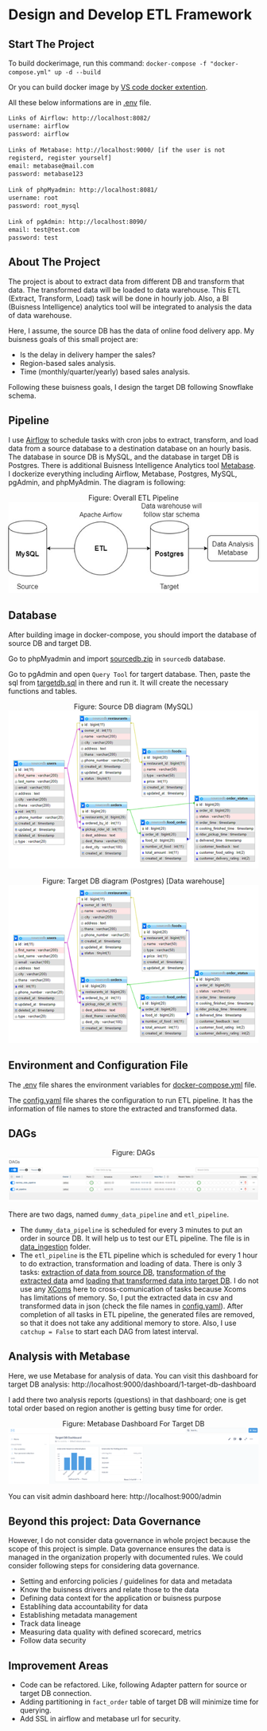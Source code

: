 # Design and Develop ETL Framework

## Start The Project
To build dockerimage, run this command: `docker-compose -f "docker-compose.yml" up -d --build`

Or you can build docker image by [VS code docker extention](https://code.visualstudio.com/docs/containers/overview).

All these below informations are in [.env](.env) file.
```
Links of Airflow: http://localhost:8082/
username: airflow
password: airflow

Links of Metabase: http://localhost:9000/ [if the user is not registerd, register yourself]
email: metabase@mail.com
password: metabase123

Link of phpMyadmin: http://localhost:8081/
username: root
password: root_mysql

Link of pgAdmin: http://localhost:8090/
email: test@test.com
password: test
```

## About The Project

The project is about to extract data from different DB and transform that data. The transformed data will be loaded to data warehouse. This ETL (Extract, Transform, Load) task will be done in hourly job. Also, a BI (Buisness Intelligence) analytics tool will be integrated to analysis the data of data warehouse.

Here, I assume, the source DB has the data of online food delivery app. My buisness goals of this small project are:

- Is the delay in delivery hamper the sales?
- Region-based sales analysis.
- Time (monthly/quarter/yearly) based sales analysis.

Following these buisness goals, I design the target DB following Snowflake schema. 
 
## Pipeline

I use [Airflow](https://airflow.apache.org/) to schedule tasks with cron jobs to extract, transform, and load data from a source database to a destination database on an hourly basis. The database in source DB is MySQL, and the database in target DB is Postgres. There is additional Buisness Intelligence Analytics tool [Metabase](https://www.metabase.com/). I dockerize everything including Airflow, Metabase, Postgres, MySQL, pgAdmin, and phpMyAdmin. The diagram is following:

<p align="center">
Figure: Overall ETL Pipeline
<img src="images/pipeline.jpeg">
</p>


## Database

After building image in docker-compose, you should import the database of source DB and target DB. 

Go to phpMyadmin and import [sourcedb.zip](sql/sourcedb.zip) in `sourcedb` database. 

Go to pgAdmin and open `Query Tool` for targert database. Then, paste the sql from [targetdb.sql](sql/targetdb.sql) in there and run it. It will create the necessary functions and tables.

<p align="center">
Figure: Source DB diagram (MySQL)
<img src="images/sourcedb.png">
</p>

<p align="center">
Figure: Target DB diagram (Postgres) [Data warehouse]
<img src="images/sourcedb.png">
</p>

## Environment and Configuration File
The [.env](.env) file shares the environment variables for [docker-compose.yml](docker-compose.yml) file.

The [config.yaml](airflow/dags/ETL/config.yaml) file shares the configuration to run ETL pipeline. It has the information of file names to store the extracted and transformed data.

## DAGs

<p align="center">
Figure: DAGs
<img src="images/dags.png">
</p>

There are two dags, named `dummy_data_pipeline` and `etl_pipeline`. 

- The `dummy_data_pipeline` is scheduled for every 3 minutes to put an order in source DB. It will help us to test our ETL pipeline. The file is in [data_ingestion](airflow/dags/data_ingestion/) folder.
- The `etl_pipeline` is the ETL pipeline which is scheduled for every 1 hour to do extraction, transformation and loading of data. There is only 3 tasks: [extraction of data from source DB](airflow/dags/ETL/extract.py), [transformation of the extracted data](airflow/dags/ETL/transform.py) amd [loading that transformed data into target DB](airflow/dags/ETL/load.py). I do not use any [XComs](https://airflow.apache.org/docs/apache-airflow/stable/concepts/xcoms) here to cross-comunication of tasks because Xcoms has limitations of memory. So, I put the extracted data in csv and transformed data in json (check the file names in [config.yaml](airflow/dags/ETL/config.yaml)). After completion of all tasks in ETL pipeline, the generated files are removed, so that it does not take any additional memory to store. Also, I use `catchup = False` to start each DAG from latest interval.

## Analysis with Metabase

Here, we use Metabase for analysis of data. You can visit this dashboard for target DB analysis: http://localhost:9000/dashboard/1-target-db-dashboard

I add there two analysis reports (questions) in that dashboard; one is get total order based on region another is getting busy time for order.

<p align="center">
Figure: Metabase Dashboard For Target DB
<img src="images/metabase.png">
</p>

You can visit admin dashboard here: http://localhost:9000/admin


## Beyond this project:  Data Governance

However, I do not consider data governance in whole project because the scope of this project is simple. Data governance ensures the data is managed in the organization properly with documented rules. We could consider following steps for considering data governance. 

- Setting and enforcing policies / guidelines for data and metadata
- Know the buisness drivers and relate those to the data
- Defining data context for the application or buisness purpose
- Establihing data accountability for data 
- Establishing metadata management
- Track data lineage 
- Measuring data quality with defined scorecard, metrics
- Follow data security


## Improvement Areas

- Code can be refactored. Like, following Adapter pattern for source or target DB connection.
- Adding partitioning in `fact_order` table of target DB will minimize time for querying.
- Add SSL in airflow and metabase url for security.








